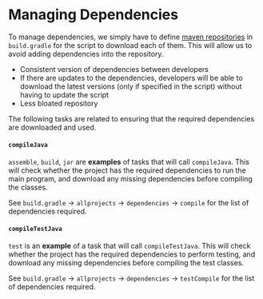 # Managing Dependencies

To manage dependencies, we simply have to define [maven repositories](https://maven.apache.org/guides/introduction/introduction-to-repositories.html) in `build.gradle` for the script to download each of them.
This will allow us to avoid adding dependencies into the repository.
- Consistent version of dependencies between developers
- If there are updates to the dependencies, developers will be able to download the latest versions (only if specified in the script) without having to update the script
- Less bloated repository

The following tasks are related to ensuring that the required dependencies are downloaded and used.

#### `compileJava`
`assemble`, `build`, `jar` are **examples** of tasks that will call `compileJava`.
This will check whether the project has the required dependencies to run the main program, and download any missing dependencies before compiling the classes.

See `build.gradle` -> `allprojects` -> `dependencies` -> `compile` for the list of dependencies required.

#### `compileTestJava`
`test` is an **example** of a task that will call `compileTestJava`.
This will check whether the project has the required dependencies to perform testing, and download any missing dependencies before compiling the test classes.

See `build.gradle` -> `allprojects` -> `dependencies` -> `testCompile` for the list of dependencies required.